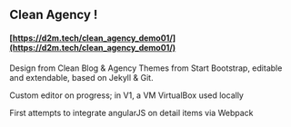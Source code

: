 ## Clean Agency ! 

#### [https://d2m.tech/clean_agency_demo01/](https://d2m.tech/clean_agency_demo01/)

Design from Clean Blog & Agency Themes from Start Bootstrap, editable and extendable, based on Jekyll & Git.

Custom editor on progress; in V1, a VM VirtualBox used locally

First attempts to integrate angularJS on detail items via Webpack

